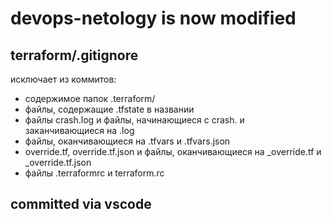 # devops-netology is now modified

## terraform/.gitignore
исключает из коммитов:
- содержимое папок .terraform/
- файлы, содержащие .tfstate в названии
- файлы crash.log и файлы, начинающиеся с crash. и заканчивающиеся на .log
- файлы, оканчивающиеся на .tfvars и .tfvars.json
- override.tf, override.tf.json и файлы, оканчивающиеся на _override.tf и _override.tf.json
- файлы .terraformrc и terraform.rc

## committed via vscode